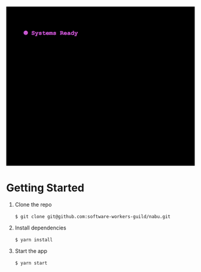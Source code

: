 ![status](./status.png)

# Getting Started

1. Clone the repo

   `$ git clone git@github.com:software-workers-guild/nabu.git`

2. Install dependencies

   `$ yarn install`

3. Start the app

   `$ yarn start`
